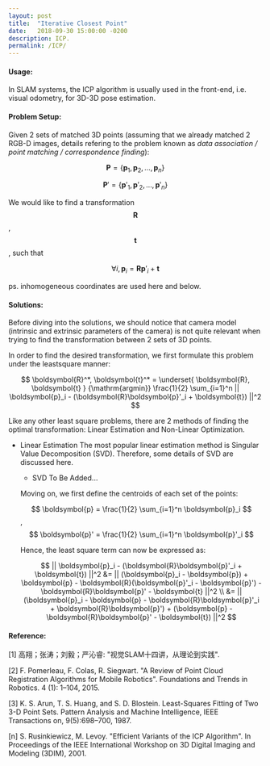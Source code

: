 ```yaml
---
layout: post
title:  "Iterative Closest Point"
date:   2018-09-30 15:00:00 -0200
description: ICP.
permalink: /ICP/
---
```


#### Usage:

  In SLAM systems, the ICP algorithm is usually used in the front-end, i.e. visual odometry, for 3D-3D pose estimation.

#### Problem Setup:

  Given 2 sets of matched 3D points (assuming that we already matched 2 RGB-D images, details refering to the problem known as *data association / point matching / correspondence finding*):

  $$ \boldsymbol{P} = \{\boldsymbol{p}_1, \boldsymbol{p}_2, \dots, \boldsymbol{p}_n\} $$

  $$ \boldsymbol{P}' = \{\boldsymbol{p}'_1, \boldsymbol{p}'_2, \dots, \boldsymbol{p}'_n\} $$

  We would like to find a transformation $$\boldsymbol{R}$$, $$\boldsymbol{t}$$, such that 

  $$ \forall i, \boldsymbol{p}_i = \boldsymbol{R}\boldsymbol{p}'_i + \boldsymbol{t} $$

  ps. inhomogeneous coordinates are used here and below.

#### Solutions:

  Before diving into the solutions, we should notice that camera model (intrinsic and extrinsic parameters of the camera) is not quite relevant when trying to find the transformation between 2 sets of 3D points. 

  In order to find the desired transformation, we first formulate this problem under the leastsquare manner:

  $$ \boldsymbol{R}^*, \boldsymbol{t}^* = \underset{ \boldsymbol{R}, \boldsymbol{t} } {\mathrm{argmin}} \frac{1}{2} \sum_{i=1}^n || \boldsymbol{p}_i - (\boldsymbol{R}\boldsymbol{p}'_i + \boldsymbol{t})  ||^2 $$

  Like any other least square problems, there are 2 methods of finding the optimal transformation: Linear Estimation and Non-Linear Optimization.

  - Linear Estimation
    The most popular linear estimation method is Singular Value Decomposition (SVD). Therefore, some details of SVD are discussed here.
    - SVD
        To Be Added...

    Moving on, we first define the centroids of each set of the points:

    $$ \boldsymbol{p} = \frac{1}{2} \sum_{i=1}^n \boldsymbol{p}_i $$, $$ \boldsymbol{p}' = \frac{1}{2} \sum_{i=1}^n \boldsymbol{p}'_i $$

    Hence, the least square term can now be expressed as:

    $$ || \boldsymbol{p}_i - (\boldsymbol{R}\boldsymbol{p}'_i + \boldsymbol{t})  ||^2 &=  || (\boldsymbol{p}_i - \boldsymbol{p}) + \boldsymbol{p} - \boldsymbol{R}(\boldsymbol{p}'_i - \boldsymbol{p}') - \boldsymbol{R}\boldsymbol{p}' - \boldsymbol{t} ||^2 \\ &= || (\boldsymbol{p}_i - \boldsymbol{p} - \boldsymbol{R}\boldsymbol{p}'_i + \boldsymbol{R}\boldsymbol{p}') + (\boldsymbol{p} - \boldsymbol{R}\boldsymbol{p}' - \boldsymbol{t}) ||^2 $$



#### Reference:

[1] 高翔；张涛；刘毅；严沁睿: "视觉SLAM十四讲，从理论到实践".

[2] F. Pomerleau, F. Colas, R. Siegwart. "A Review of Point Cloud Registration Algorithms for Mobile Robotics". Foundations and Trends in Robotics. 4 (1): 1–104, 2015.

[3] K. S. Arun, T. S. Huang, and S. D. Blostein. Least-Squares Fitting of Two 3-D Point Sets. Pattern Analysis and Machine Intelligence, IEEE Transactions on, 9(5):698–700, 1987.

[n] S. Rusinkiewicz, M. Levoy. "Efficient Variants of the ICP Algorithm". In Proceedings of the IEEE International Workshop on 3D Digital Imaging and Modeling (3DIM), 2001.

